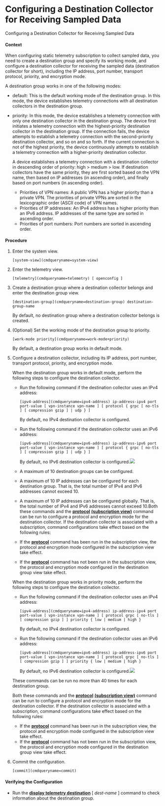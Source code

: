 Configuring a Destination Collector for Receiving Sampled Data
==============================================================

Configuring a Destination Collector for Receiving Sampled Data

#### Context

When configuring static telemetry subscription to collect sampled data, you need to create a destination group and specify its working mode, and configure a destination collector for receiving the sampled data (destination collector for short), including the IP address, port number, transport protocol, priority, and encryption mode.

A destination group works in one of the following modes:

* default: This is the default working mode of the destination group. In this mode, the device establishes telemetry connections with all destination collectors in the destination group.
* priority: In this mode, the device establishes a telemetry connection with only one destination collector in the destination group. The device first initiates a telemetry connection with the highest-priority destination collector in the destination group. If the connection fails, the device attempts to establish a telemetry connection with the second-priority destination collector, and so on and so forth. If the current connection is not of the highest priority, the device continuously attempts to establish a telemetry connection with a higher-priority destination collector.
  
  A device establishes a telemetry connection with a destination collector in descending order of priority: high > medium > low. If destination collectors have the same priority, they are first sorted based on the VPN name, then based on IP addresses (in ascending order), and finally based on port numbers (in ascending order).
  
  + Priorities of VPN names: A public VPN has a higher priority than a private VPN. The priorities of private VPNs are sorted in the lexicographic order (ASCII code) of VPN names.
  + Priorities of IP addresses: An IPv4 address has a higher priority than an IPv6 address. IP addresses of the same type are sorted in ascending order.
  + Priorities of port numbers: Port numbers are sorted in ascending order.


#### Procedure

1. Enter the system view.
   
   
   ```
   [system-view](cmdqueryname=system-view)
   ```
2. Enter the telemetry view.
   
   
   ```
   [telemetry](cmdqueryname=telemetry) [ openconfig ]
   ```
3. Create a destination group where a destination collector belongs and enter the destination group view.
   
   
   ```
   [destination-group](cmdqueryname=destination-group) destination-group-name
   ```
   
   By default, no destination group where a destination collector belongs is created.
4. (Optional) Set the working mode of the destination group to priority.
   
   
   ```
   [work-mode priority](cmdqueryname=work-mode+priority)
   ```
   
   By default, a destination group works in default mode.
5. Configure a destination collector, including its IP address, port number, transport protocol, priority, and encryption mode.
   
   When the destination group works in default mode, perform the following steps to configure the destination collector.
   * Run the following command if the destination collector uses an IPv4 address:
     ```
     [ipv4-address](cmdqueryname=ipv4-address) ip-address-ipv4 port port-value [ vpn-instance vpn-name ] [ protocol { grpc [ no-tls ] [ compression gzip ] | udp } ]
     ```
     
     By default, no IPv4 destination collector is configured.
   * Run the following command if the destination collector uses an IPv6 address:
     ```
     [ipv6-address](cmdqueryname=ipv6-address) ip-address-ipv6 port port-value [ vpn-instance vpn-name ] [ protocol { grpc [ no-tls ] [ compression gzip ] | udp } ]
     ```
     
     By default, no IPv6 destination collector is configured.![](public_sys-resources/note_3.0-en-us.png) 
   * A maximum of 10 destination groups can be configured.
   * A maximum of 10 IP addresses can be configured for each destination group. That is, the total number of IPv4 and IPv6 addresses cannot exceed 10.
   * A maximum of 10 IP addresses can be configured globally. That is, the total number of IPv4 and IPv6 addresses cannot exceed 10.Both these commands and the [**protocol**](cmdqueryname=protocol) [**(subscription view)**](cmdqueryname=%28subscription+view%29) command can be run to configure a protocol and encryption mode for the destination collector. If the destination collector is associated with a subscription, command configurations take effect based on the following rules:
   * If the [**protocol**](cmdqueryname=protocol) command has been run in the subscription view, the protocol and encryption mode configured in the subscription view take effect.
   * If the [**protocol**](cmdqueryname=protocol) command has not been run in the subscription view, the protocol and encryption mode configured in the destination group view take effect.
   
   
   When the destination group works in priority mode, perform the following steps to configure the destination collector.
   * Run the following command if the destination collector uses an IPv4 address:
     ```
     [ipv4-address](cmdqueryname=ipv4-address) ip-address-ipv4 port port-value [ vpn-instance vpn-name ] [ protocol grpc [ no-tls ] [ compression gzip ] ] priority { low | medium | high }
     ```
     
     By default, no IPv4 destination collector is configured.
   * Run the following command if the destination collector uses an IPv6 address:
     ```
     [ipv6-address](cmdqueryname=ipv6-address) ip-address-ipv6 port port-value [ vpn-instance vpn-name ] [ protocol grpc [ no-tls ] [ compression gzip ] ] priority { low | medium | high }
     ```
     
     By default, no IPv6 destination collector is configured.![](public_sys-resources/note_3.0-en-us.png) 
   
   These commands can be run no more than 40 times for each destination group.
   
   Both these commands and the [**protocol**](cmdqueryname=protocol) [**(subscription view)**](cmdqueryname=%28subscription+view%29) command can be run to configure a protocol and encryption mode for the destination collector. If the destination collector is associated with a subscription, command configurations take effect based on the following rules:
   * If the [**protocol**](cmdqueryname=protocol) command has been run in the subscription view, the protocol and encryption mode configured in the subscription view take effect.
   * If the [**protocol**](cmdqueryname=protocol) command has not been run in the subscription view, the protocol and encryption mode configured in the destination group view take effect.
6. Commit the configuration.
   
   
   ```
   [commit](cmdqueryname=commit)
   ```

#### Verifying the Configuration

* Run the [**display telemetry destination**](cmdqueryname=display+telemetry+destination) [ *dest-name* ] command to check information about the destination group.